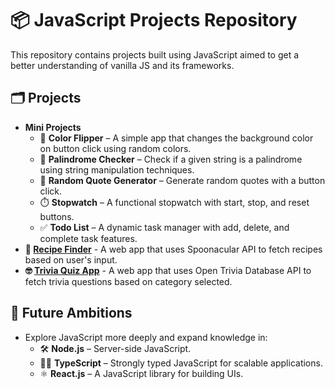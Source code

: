 # 📦 JavaScript Projects Repository
This repository contains projects built using JavaScript aimed to get a better understanding of vanilla JS and its frameworks.

## 🗂️ Projects
- **Mini Projects**
   - 🎨 **Color Flipper** – A simple app that changes the background color on button click using random colors.
   - 🔄 **Palindrome Checker** – Check if a given string is a palindrome using string manipulation techniques.
   - 📜 **Random Quote Generator** – Generate random quotes with a button click.
   - ⏱️ **Stopwatch** – A functional stopwatch with start, stop, and reset buttons.
   - ✅ **Todo List** – A dynamic task manager with add, delete, and complete task features.
- **🥗 [Recipe Finder](https://github.com/tsembp/JS-Projects/tree/main/Recipe%20Finder)** - A web app that uses Spoonacular API to fetch recipes based on user's input.
- **🤓 [Trivia Quiz App](https://github.com/tsembp/JS-Projects/tree/main/Quiz%20App)** - A web app that uses Open Trivia Database API to fetch trivia questions based on category selected.


## 📌 Future Ambitions
- Explore JavaScript more deeply and expand knowledge in:
   - 🛠️ **Node.js** – Server-side JavaScript.  
   - 🧑‍💻 **TypeScript** – Strongly typed JavaScript for scalable applications.  
   - ⚛️ **React.js** – A JavaScript library for building UIs.  
